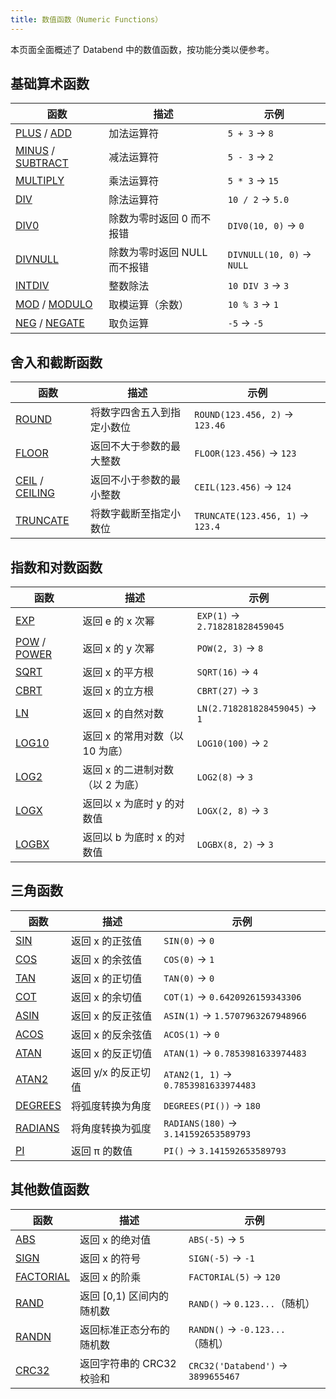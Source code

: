 ```yaml
---
title: 数值函数（Numeric Functions）
---
```


本页面全面概述了 Databend 中的数值函数，按功能分类以便参考。

## 基础算术函数

| 函数 | 描述 | 示例 |
|----------|-------------|---------|
| [PLUS](plus.md) / [ADD](add.md) | 加法运算符 | `5 + 3` → `8` |
| [MINUS](minus.md) / [SUBTRACT](subtract.md) | 减法运算符 | `5 - 3` → `2` |
| [MULTIPLY](multiply.md) | 乘法运算符 | `5 * 3` → `15` |
| [DIV](div.md) | 除法运算符 | `10 / 2` → `5.0` |
| [DIV0](div0.md) | 除数为零时返回 0 而不报错 | `DIV0(10, 0)` → `0` |
| [DIVNULL](divnull.md) | 除数为零时返回 NULL 而不报错 | `DIVNULL(10, 0)` → `NULL` |
| [INTDIV](intdiv.md) | 整数除法 | `10 DIV 3` → `3` |
| [MOD](mod.md) / [MODULO](modulo.md) | 取模运算（余数） | `10 % 3` → `1` |
| [NEG](neg.md) / [NEGATE](negate.md) | 取负运算 | `-5` → `-5` |

## 舍入和截断函数

| 函数 | 描述 | 示例 |
|----------|-------------|---------|
| [ROUND](round.md) | 将数字四舍五入到指定小数位 | `ROUND(123.456, 2)` → `123.46` |
| [FLOOR](floor.md) | 返回不大于参数的最大整数 | `FLOOR(123.456)` → `123` |
| [CEIL](ceil.md) / [CEILING](ceiling.md) | 返回不小于参数的最小整数 | `CEIL(123.456)` → `124` |
| [TRUNCATE](truncate.md) | 将数字截断至指定小数位 | `TRUNCATE(123.456, 1)` → `123.4` |

## 指数和对数函数

| 函数 | 描述 | 示例 |
|----------|-------------|---------|
| [EXP](exp.md) | 返回 e 的 x 次幂 | `EXP(1)` → `2.718281828459045` |
| [POW](pow.md) / [POWER](power.md) | 返回 x 的 y 次幂 | `POW(2, 3)` → `8` |
| [SQRT](sqrt.md) | 返回 x 的平方根 | `SQRT(16)` → `4` |
| [CBRT](cbrt.md) | 返回 x 的立方根 | `CBRT(27)` → `3` |
| [LN](ln.md) | 返回 x 的自然对数 | `LN(2.718281828459045)` → `1` |
| [LOG10](log10.md) | 返回 x 的常用对数（以 10 为底） | `LOG10(100)` → `2` |
| [LOG2](log2.md) | 返回 x 的二进制对数（以 2 为底） | `LOG2(8)` → `3` |
| [LOGX](logx.md) | 返回以 x 为底时 y 的对数值 | `LOGX(2, 8)` → `3` |
| [LOGBX](logbx.md) | 返回以 b 为底时 x 的对数值 | `LOGBX(8, 2)` → `3` |

## 三角函数

| 函数 | 描述 | 示例 |
|----------|-------------|---------|
| [SIN](sin.md) | 返回 x 的正弦值 | `SIN(0)` → `0` |
| [COS](cos.md) | 返回 x 的余弦值 | `COS(0)` → `1` |
| [TAN](tan.md) | 返回 x 的正切值 | `TAN(0)` → `0` |
| [COT](cot.md) | 返回 x 的余切值 | `COT(1)` → `0.6420926159343306` |
| [ASIN](asin.md) | 返回 x 的反正弦值 | `ASIN(1)` → `1.5707963267948966` |
| [ACOS](acos.md) | 返回 x 的反余弦值 | `ACOS(1)` → `0` |
| [ATAN](atan.md) | 返回 x 的反正切值 | `ATAN(1)` → `0.7853981633974483` |
| [ATAN2](atan2.md) | 返回 y/x 的反正切值 | `ATAN2(1, 1)` → `0.7853981633974483` |
| [DEGREES](degrees.md) | 将弧度转换为角度 | `DEGREES(PI())` → `180` |
| [RADIANS](radians.md) | 将角度转换为弧度 | `RADIANS(180)` → `3.141592653589793` |
| [PI](pi.md) | 返回 π 的数值 | `PI()` → `3.141592653589793` |

## 其他数值函数

| 函数 | 描述 | 示例 |
|----------|-------------|---------|
| [ABS](abs.md) | 返回 x 的绝对值 | `ABS(-5)` → `5` |
| [SIGN](sign.md) | 返回 x 的符号 | `SIGN(-5)` → `-1` |
| [FACTORIAL](factorial.md) | 返回 x 的阶乘 | `FACTORIAL(5)` → `120` |
| [RAND](rand.md) | 返回 [0,1) 区间内的随机数 | `RAND()` → `0.123...`（随机） |
| [RANDN](randn.md) | 返回标准正态分布的随机数 | `RANDN()` → `-0.123...`（随机） |
| [CRC32](crc32.md) | 返回字符串的 CRC32 校验和 | `CRC32('Databend')` → `3899655467` |